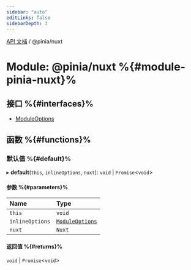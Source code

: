 ```yaml
---
sidebar: "auto"
editLinks: false
sidebarDepth: 3
---
```


[API 文档](../index.md) / @pinia/nuxt

# Module: @pinia/nuxt %{#module-pinia-nuxt}%

## 接口 %{#interfaces}%

- [ModuleOptions](../interfaces/pinia_nuxt.ModuleOptions.md)

## 函数 %{#functions}%

### 默认值 %{#default}%

▸ **default**(`this`, `inlineOptions`, `nuxt`): `void` \| `Promise`<`void`\>

#### 参数 %{#parameters}%

| Name | Type |
| :------ | :------ |
| `this` | `void` |
| `inlineOptions` | [`ModuleOptions`](../interfaces/pinia_nuxt.ModuleOptions.md) |
| `nuxt` | `Nuxt` |

#### 返回值 %{#returns}%

`void` \| `Promise`<`void`\>
